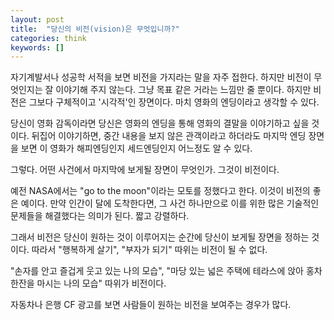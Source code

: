 ```yaml
---
layout: post
title:  "당신의 비전(vision)은 무엇입니까?"
categories: think
keywords: []
---
```


자기계발서나 성공학 서적을 보면 비전을 가지라는 말을 자주 접한다. 하지만 비전이 무엇인지는 잘 이야기해 주지 않는다. 그냥 목표 같은 거라는 느낌만 줄 뿐이다.  하지만 비전은 그보다 구체적이고 '시각적'인 장면이다.  마치 영화의 엔딩이라고 생각할 수 있다.

당신이 영화 감독이라면 당신은 영화의 엔딩을 통해 영화의 결말을 이야기하고 싶을 것이다. 뒤집어 이야기하면, 중간 내용을 보지 않은 관객이라고 하더라도 마지막 엔딩 장면을 보면 이 영화가 해피엔딩인지 세드엔딩인지 어느정도 알 수 있다.

그렇다. 어떤 사건에서 마지막에 보게될 장면이 무엇인가. 그것이 비전이다.

예전 NASA에서는 "go to the moon"이라는 모토를 정했다고 한다. 이것이 비전의 좋은 예이다. 만약 인간이 달에 도착한다면, 그 사건 하나만으로 이를 위한 많은 기술적인 문제들을 해결했다는 의미가 된다. 짧고 강렬하다.

그래서 비전은 당신이 원하는 것이 이루어지는 순간에 당신이 보게될 장면을 정하는 것이다. 따라서 "행복하게 살기", "부자가 되기" 따위는 비전이 될 수 없다.

"손자를 안고 즐겁게 웃고 있는 나의 모습", "마당 있는 넓은 주택에 테라스에 앉아 홍차 한잔을 마시는 나의 모습" 따위가 비전이다.

자동차나 은행 CF 광고를 보면 사람들이 원하는 비전을 보여주는 경우가 많다.
